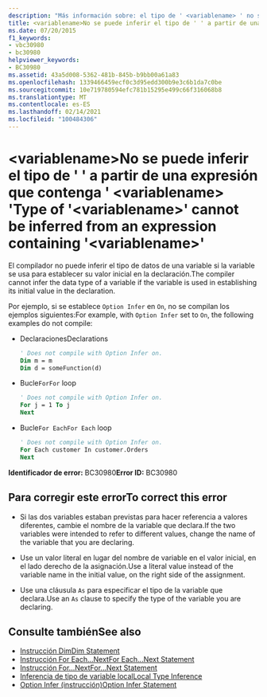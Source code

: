 ```yaml
---
description: "Más información sobre: el tipo de ' <variablename> ' no se puede inferir a partir de una expresión que contenga '<variablename>"
title: <variablename>No se puede inferir el tipo de ' ' a partir de una expresión que contenga ' <variablename> '
ms.date: 07/20/2015
f1_keywords:
- vbc30980
- bc30980
helpviewer_keywords:
- BC30980
ms.assetid: 43a5d008-5362-481b-845b-b9bb00a61a83
ms.openlocfilehash: 1339466459ecf0c3d95edd300b9e3c6b1da7c0be
ms.sourcegitcommit: 10e719780594efc781b15295e499c66f316068b8
ms.translationtype: MT
ms.contentlocale: es-ES
ms.lasthandoff: 02/14/2021
ms.locfileid: "100484306"
---
```

# <a name="type-of-variablename-cannot-be-inferred-from-an-expression-containing-variablename"></a><span data-ttu-id="2d8bf-103">\<variablename>No se puede inferir el tipo de ' ' a partir de una expresión que contenga ' \<variablename> '</span><span class="sxs-lookup"><span data-stu-id="2d8bf-103">Type of '\<variablename>' cannot be inferred from an expression containing '\<variablename>'</span></span>

<span data-ttu-id="2d8bf-104">El compilador no puede inferir el tipo de datos de una variable si la variable se usa para establecer su valor inicial en la declaración.</span><span class="sxs-lookup"><span data-stu-id="2d8bf-104">The compiler cannot infer the data type of a variable if the variable is used in establishing its initial value in the declaration.</span></span>  
  
 <span data-ttu-id="2d8bf-105">Por ejemplo, si se establece `Option Infer` en `On`, no se compilan los ejemplos siguientes:</span><span class="sxs-lookup"><span data-stu-id="2d8bf-105">For example, with `Option Infer` set to `On`, the following examples do not compile:</span></span>  
  
- <span data-ttu-id="2d8bf-106">Declaraciones</span><span class="sxs-lookup"><span data-stu-id="2d8bf-106">Declarations</span></span>  
  
    ```vb  
    ' Does not compile with Option Infer on.  
    Dim m = m  
    Dim d = someFunction(d)  
    ```  
  
- <span data-ttu-id="2d8bf-107">Bucle`For`</span><span class="sxs-lookup"><span data-stu-id="2d8bf-107">`For` loop</span></span>  
  
    ```vb  
    ' Does not compile with Option Infer on.  
    For j = 1 To j  
    Next  
    ```  
  
- <span data-ttu-id="2d8bf-108">Bucle`For Each`</span><span class="sxs-lookup"><span data-stu-id="2d8bf-108">`For Each` loop</span></span>  
  
    ```vb  
    ' Does not compile with Option Infer on.  
    For Each customer In customer.Orders  
    Next  
    ```  
  
 <span data-ttu-id="2d8bf-109">**Identificador de error:** BC30980</span><span class="sxs-lookup"><span data-stu-id="2d8bf-109">**Error ID:** BC30980</span></span>  
  
## <a name="to-correct-this-error"></a><span data-ttu-id="2d8bf-110">Para corregir este error</span><span class="sxs-lookup"><span data-stu-id="2d8bf-110">To correct this error</span></span>  
  
- <span data-ttu-id="2d8bf-111">Si las dos variables estaban previstas para hacer referencia a valores diferentes, cambie el nombre de la variable que declara.</span><span class="sxs-lookup"><span data-stu-id="2d8bf-111">If the two variables were intended to refer to different values, change the name of the variable that you are declaring.</span></span>  
  
- <span data-ttu-id="2d8bf-112">Use un valor literal en lugar del nombre de variable en el valor inicial, en el lado derecho de la asignación.</span><span class="sxs-lookup"><span data-stu-id="2d8bf-112">Use a literal value instead of the variable name in the initial value, on the right side of the assignment.</span></span>  
  
- <span data-ttu-id="2d8bf-113">Use una cláusula `As` para especificar el tipo de la variable que declara.</span><span class="sxs-lookup"><span data-stu-id="2d8bf-113">Use an `As` clause to specify the type of the variable you are declaring.</span></span>  
  
## <a name="see-also"></a><span data-ttu-id="2d8bf-114">Consulte también</span><span class="sxs-lookup"><span data-stu-id="2d8bf-114">See also</span></span>

- [<span data-ttu-id="2d8bf-115">Instrucción Dim</span><span class="sxs-lookup"><span data-stu-id="2d8bf-115">Dim Statement</span></span>](../language-reference/statements/dim-statement.md)
- [<span data-ttu-id="2d8bf-116">Instrucción For Each...Next</span><span class="sxs-lookup"><span data-stu-id="2d8bf-116">For Each...Next Statement</span></span>](../language-reference/statements/for-each-next-statement.md)
- [<span data-ttu-id="2d8bf-117">Instrucción For...Next</span><span class="sxs-lookup"><span data-stu-id="2d8bf-117">For...Next Statement</span></span>](../language-reference/statements/for-next-statement.md)
- [<span data-ttu-id="2d8bf-118">Inferencia de tipo de variable local</span><span class="sxs-lookup"><span data-stu-id="2d8bf-118">Local Type Inference</span></span>](../programming-guide/language-features/variables/local-type-inference.md)
- [<span data-ttu-id="2d8bf-119">Option Infer (instrucción)</span><span class="sxs-lookup"><span data-stu-id="2d8bf-119">Option Infer Statement</span></span>](../language-reference/statements/option-infer-statement.md)
